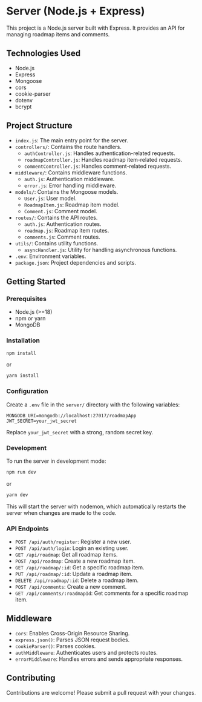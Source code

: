 # Server (Node.js + Express)

This project is a Node.js server built with Express. It provides an API for managing roadmap items and comments.

## Technologies Used

*   Node.js
*   Express
*   Mongoose
*   cors
*   cookie-parser
*   dotenv
*   bcrypt

## Project Structure

*   `index.js`: The main entry point for the server.
*   `controllers/`: Contains the route handlers.
    *   `authController.js`: Handles authentication-related requests.
    *   `roadmapController.js`: Handles roadmap item-related requests.
    *   `commentController.js`: Handles comment-related requests.
*   `middleware/`: Contains middleware functions.
    *   `auth.js`: Authentication middleware.
    *   `error.js`: Error handling middleware.
*   `models/`: Contains the Mongoose models.
    *   `User.js`: User model.
    *   `RoadmapItem.js`: Roadmap item model.
    *   `Comment.js`: Comment model.
*   `routes/`: Contains the API routes.
    *   `auth.js`: Authentication routes.
    *   `roadmap.js`: Roadmap item routes.
    *   `comments.js`: Comment routes.
*   `utils/`: Contains utility functions.
    *   `asyncHandler.js`: Utility for handling asynchronous functions.
*   `.env`: Environment variables.
*   `package.json`: Project dependencies and scripts.

## Getting Started

### Prerequisites

*   Node.js (>=18)
*   npm or yarn
*   MongoDB

### Installation

```bash
npm install
```

or

```bash
yarn install
```

### Configuration

Create a `.env` file in the `server/` directory with the following variables:

```
MONGODB_URI=mongodb://localhost:27017/roadmapApp
JWT_SECRET=your_jwt_secret
```

Replace `your_jwt_secret` with a strong, random secret key.

### Development

To run the server in development mode:

```bash
npm run dev
```

or

```bash
yarn dev
```

This will start the server with nodemon, which automatically restarts the server when changes are made to the code.

### API Endpoints

*   `POST /api/auth/register`: Register a new user.
*   `POST /api/auth/login`: Login an existing user.
*   `GET /api/roadmap`: Get all roadmap items.
*   `POST /api/roadmap`: Create a new roadmap item.
*   `GET /api/roadmap/:id`: Get a specific roadmap item.
*   `PUT /api/roadmap/:id`: Update a roadmap item.
*   `DELETE /api/roadmap/:id`: Delete a roadmap item.
*   `POST /api/comments`: Create a new comment.
*   `GET /api/comments/:roadmapId`: Get comments for a specific roadmap item.

## Middleware

*   `cors`: Enables Cross-Origin Resource Sharing.
*   `express.json()`: Parses JSON request bodies.
*   `cookieParser()`: Parses cookies.
*   `authMiddleware`: Authenticates users and protects routes.
*   `errorMiddleware`: Handles errors and sends appropriate responses.

## Contributing

Contributions are welcome! Please submit a pull request with your changes.
